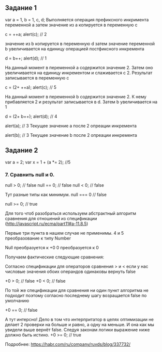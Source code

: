## Задание 1

var a = 1, b = 1, c, d;
Выполняется операция префиксного инкримента переменной a затем значение из a копируется в переменную с 

c = ++a; alert(c);           // 2

значение из b копируется в переменную d затем значение переменной b увеличивается на единицу операцией постфиксного инкремента

d = b++; alert(d);           // 1

На данный момент в переменной а содержится значение 2. Затем оно увеличивается на единицу инкрементом и слаживается с 2. Результат записывается в переменную с

c = (2+ ++a); alert(c);      // 5

На данный момент в переменной b содержится значение 2. К нему прибавляется 2 и результат записывается в d. Затем b увеличивается на 1

d = (2+ b++); alert(d);      // 4

alert(a);                    // 3 Текущее значение а после 2 опреации инкремента

alert(b);                    // 3 Текущее значение b после 2 опреации инкремента

## Задание 2

var a = 2;
var x = 1 + (a *= 2); //5

### 7. Сравнить null и 0.


null > 0; // false
null == 0; // false
null < 0; // false

Тут разные типы как минимум.
null === 0  // false

null >= 0; // true

Для того чтоб разобраться используем абстрактный алгоритм сравнения для отношений из спецификации (http://javascript.ru/ecma/part11#a-11.8.5)

Первые три пункта в нашем случае не применимы.
4 и 5 преобразование к типу Number 

Null преобразуется к +0
0 преобразуется к 0

Получаем фактические следующие сравнения:

Согласно спецификации для операторов сравнения > и < если у нас числовые значения обоих операндов одинаковы вернуть false

+0 > 0; // false
+0 < 0; // false

По той же спецификации для сравнения ни один пункт алгоритма не подходит поэтому согласно последнему шагу возращается false по умолчанию

+0 == 0; // false

А тут интерсно! Дело в том что интерпритатор в целях оптимизации не делает 2 проверки на больше и равно, а одну на меньше. И она как мы увидели выше вернёт false.
Следуя законам логики выражение ниже должно быть истино. 
+0 >= 0; // true


Подробнее: https://habr.com/ru/company/ruvds/blog/337732/